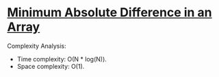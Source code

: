 # [Minimum Absolute Difference in an Array](https://www.hackerrank.com/challenges/minimum-absolute-difference-in-an-array)

Complexity Analysis:
* Time complexity: O(N * log(N)).
* Space complexity: O(1).
